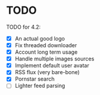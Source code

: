 # TODO

TODO for 4.2:
- [x] An actual good logo
- [x] Fix threaded downloader
- [x] Account long term usage
- [x] Handle multiple images sources
- [x] Implement default user avatar
- [x] RSS flux (very bare-bone)
- [x] Pornstar search
- [ ] Lighter feed parsing
